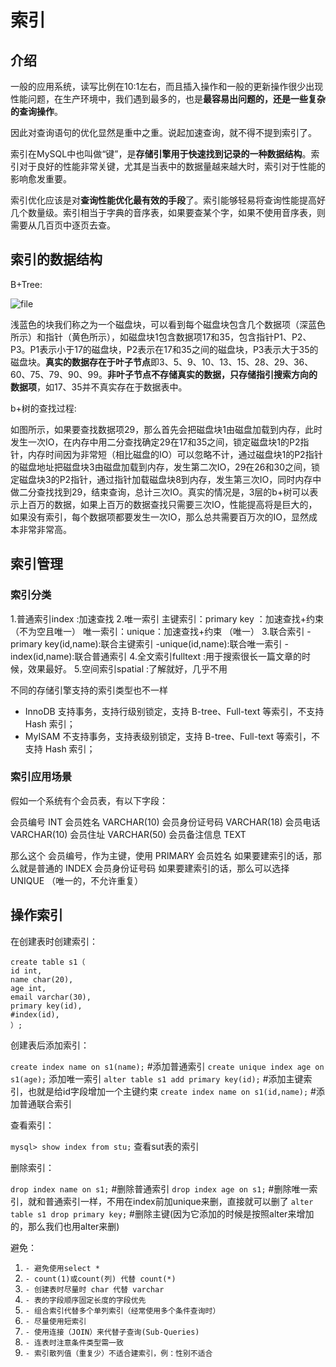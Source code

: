 # 索引

## 介绍

一般的应用系统，读写比例在10:1左右，而且插入操作和一般的更新操作很少出现性能问题，在生产环境中，我们遇到最多的，也是**最容易出问题的，还是一些复杂的查询操作**。

因此对查询语句的优化显然是重中之重。说起加速查询，就不得不提到索引了。

索引在MySQL中也叫做“键”，是**存储引擎用于快速找到记录的一种数据结构**。索引对于良好的性能非常关键，尤其是当表中的数据量越来越大时，索引对于性能的影响愈发重要。

索引优化应该是对**查询性能优化最有效的手段**了。索引能够轻易将查询性能提高好几个数量级。索引相当于字典的音序表，如果要查某个字，如果不使用音序表，则需要从几百页中逐页去查。

## 索引的数据结构

B+Tree:

![file](https://gitee.com/c_honghui/picture/raw/master/img/20210217233527.png)

浅蓝色的块我们称之为一个磁盘块，可以看到每个磁盘块包含几个数据项（深蓝色所示）和指针（黄色所示），如磁盘块1包含数据项17和35，包含指针P1、P2、P3。P1表示小于17的磁盘块，P2表示在17和35之间的磁盘块，P3表示大于35的磁盘块。**真实的数据存在于叶子节点**即3、5、9、10、13、15、28、29、36、60、75、79、90、99。**非叶子节点不存储真实的数据，只存储指引搜索方向的数据项**，如17、35并不真实存在于数据表中。

b+树的查找过程:

如图所示，如果要查找数据项29，那么首先会把磁盘块1由磁盘加载到内存，此时发生一次IO，在内存中用二分查找确定29在17和35之间，锁定磁盘块1的P2指针，内存时间因为非常短（相比磁盘的IO）可以忽略不计，通过磁盘块1的P2指针的磁盘地址把磁盘块3由磁盘加载到内存，发生第二次IO，29在26和30之间，锁定磁盘块3的P2指针，通过指针加载磁盘块8到内存，发生第三次IO，同时内存中做二分查找找到29，结束查询，总计三次IO。真实的情况是，3层的b+树可以表示上百万的数据，如果上百万的数据查找只需要三次IO，性能提高将是巨大的，如果没有索引，每个数据项都要发生一次IO，那么总共需要百万次的IO，显然成本非常非常高。

## 索引管理

### 索引分类

1.普通索引index :加速查找
2.唯一索引
    主键索引：primary key ：加速查找+约束（不为空且唯一）
    唯一索引：unique：加速查找+约束 （唯一）
3.联合索引
    -primary key(id,name):联合主键索引
    -unique(id,name):联合唯一索引
    -index(id,name):联合普通索引
4.全文索引fulltext :用于搜索很长一篇文章的时候，效果最好。
5.空间索引spatial :了解就好，几乎不用



不同的存储引擎支持的索引类型也不一样

- InnoDB 支持事务，支持行级别锁定，支持 B-tree、Full-text 等索引，不支持 Hash 索引；
- MyISAM 不支持事务，支持表级别锁定，支持 B-tree、Full-text 等索引，不支持 Hash 索引；

### 索引应用场景

假如一个系统有个会员表，有以下字段：

会员编号 INT
会员姓名 VARCHAR(10)
会员身份证号码 VARCHAR(18)
会员电话 VARCHAR(10)
会员住址 VARCHAR(50)
会员备注信息 TEXT

那么这个 会员编号，作为主键，使用 PRIMARY
会员姓名 如果要建索引的话，那么就是普通的 INDEX
会员身份证号码 如果要建索引的话，那么可以选择 UNIQUE （唯一的，不允许重复）

## 操作索引

在创建表时创建索引：

``` mysql
create table s1（
id int,
name char(20),
age int,
email varchar(30),
primary key(id),
#index(id),
）;
```

创建表后添加索引：

`create index name on s1(name);` #添加普通索引
`create unique index age on s1(age);` 添加唯一索引
`alter table s1 add primary key(id);` #添加主键索引，也就是给id字段增加一个主键约束
`create index name on s1(id,name);` #添加普通联合索引

查看索引：

`mysql> show index from stu;` 查看sut表的索引

删除索引：

`drop index name on s1;` #删除普通索引
`drop index age on s1;` #删除唯一索引，就和普通索引一样，不用在index前加unique来删，直接就可以删了
`alter table s1 drop primary key;` #删除主键(因为它添加的时候是按照alter来增加的，那么我们也用alter来删)

避免：

1. `- 避免使用select *`
2. `- count(1)或count(列) 代替 count(*)`
3. `- 创建表时尽量时 char 代替 varchar`
4. `- 表的字段顺序固定长度的字段优先`
5. `- 组合索引代替多个单列索引（经常使用多个条件查询时）`
6. `- 尽量使用短索引`
7. `- 使用连接（JOIN）来代替子查询(Sub-Queries)`
8. `- 连表时注意条件类型需一致`
9. `- 索引散列值（重复少）不适合建索引，例：性别不适合`